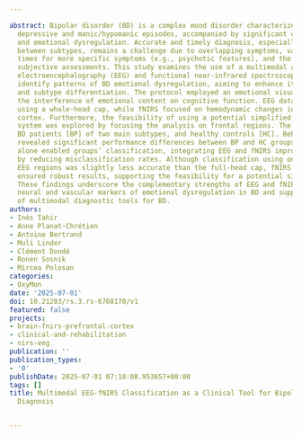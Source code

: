 ---
abstract: Bipolar disorder (BD) is a complex mood disorder characterized by recurrent
  depressive and manic/hypomanic episodes, accompanied by significant cognitive dysfunction
  and emotional dysregulation. Accurate and timely diagnosis, especially the differentiation
  between subtypes, remains a challenge due to overlapping symptoms, variable onset
  times for more specific symptoms (e.g., psychotic features), and the reliance on
  subjective assessments. This study examines the use of a multimodal approach combining
  electroencephalography (EEG) and functional near-infrared spectroscopy (fNIRS) to
  identify patterns of BD emotional dysregulation, aiming to enhance its diagnosis
  and subtype differentiation. The protocol employed an emotional visual task to evaluate
  the interference of emotional content on cognitive function. EEG data were collected
  using a whole-head cap, while fNIRS focused on hemodynamic changes in the frontal
  cortex. Furthermore, the feasibility of using a potential simplified, portable EEG-fNIRS
  system was explored by focusing the analysis on frontal regions. The cohort included
  BD patients [BP] of two main subtypes, and healthy controls [HC]. Behavioral analysis
  revealed significant performance differences between BP and HC groups. While EEG
  alone enabled groups’ classification, integrating EEG and fNIRS improved accuracy
  by reducing misclassification rates. Although classification using only frontal
  EEG regions was slightly less accurate than the full-head cap, fNIRS integration
  ensured robust results, supporting the feasibility for a potential simplified system.
  These findings underscore the complementary strengths of EEG and fNIRS in capturing
  neural and vascular markers of emotional dysregulation in BD and support the development
  of multimodal diagnostic tools for BD.
authors:
- Inès Tahir
- Anne Planat-Chrétien
- Antoine Bertrand
- Muli Linder
- Clément Dondé
- Ronen Sosnik
- Mircea Polosan
categories:
- OxyMon
date: '2025-07-01'
doi: 10.21203/rs.3.rs-6768170/v1
featured: false
projects:
- brain-fnirs-prefrontal-cortex
- clinical-and-rehabilitation
- nirs-eeg
publication: ''
publication_types:
- '0'
publishDate: 2025-07-01 07:18:08.953657+00:00
tags: []
title: Multimodal EEG-fNIRS Classification as a Clinical Tool for Bipolar Disorder
  Diagnosis

---
